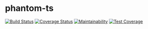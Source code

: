 # phantom-ts

[![Build Status](https://travis-ci.org/bdushimi/phantom-ts.svg?branch=master)](https://travis-ci.org/bdushimi/phantom-ts) [![Coverage Status](https://coveralls.io/repos/github/bdushimi/phantom-ts/badge.svg?branch=ch-setup-testing-env)](https://coveralls.io/github/bdushimi/phantom-ts?branch=ch-setup-testing-env) [![Maintainability](https://api.codeclimate.com/v1/badges/7c5fa68c458ad084af78/maintainability)](https://codeclimate.com/github/bdushimi/phantom-ts/maintainability) [![Test Coverage](https://api.codeclimate.com/v1/badges/7c5fa68c458ad084af78/test_coverage)](https://codeclimate.com/github/bdushimi/phantom-ts/test_coverage)
